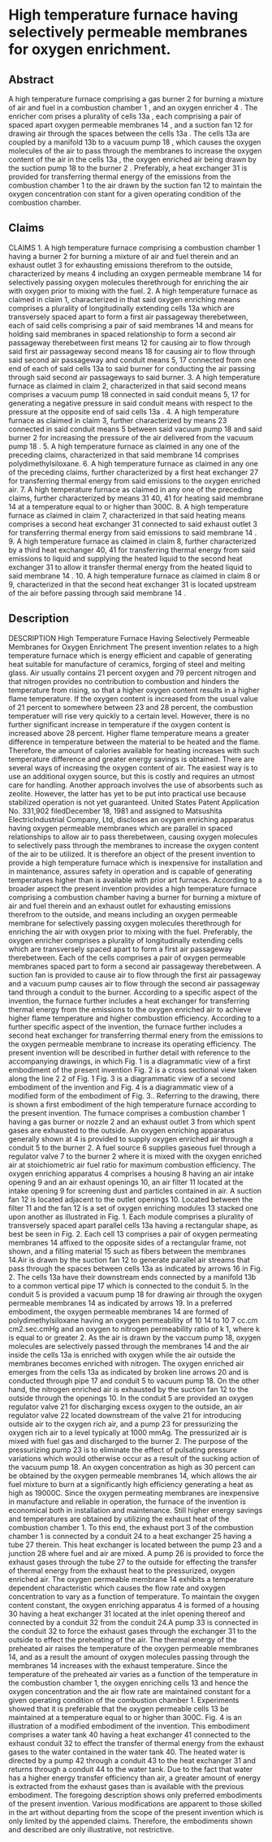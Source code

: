 # High temperature furnace having selectively permeable membranes for oxygen enrichment.

## Abstract
A high temperature furnace comprising a gas burner 2 for burning a mixture of air and fuel in a combustion chamber 1 , and an oxygen enricher 4 . The enricher com prises a plurality of cells 13a , each comprising a pair of spaced apart oxygen permeable membranes 14 , and a suction fan 12 for drawing air through the spaces between the cells 13a . The cells 13a are coupled by a manifold 13b to a vacuum pump 18 , which causes the oxygen molecules of the air to pass through the membranes to increase the oxygen content of the air in the cells 13a , the oxygen enriched air being drawn by the suction pump 18 to the burner 2 . Preferably, a heat exchanger 31 is provided for transferring thermal energy of the emissions from the combustion chamber 1 to the air drawn by the suction fan 12 to maintain the oxygen concentration con stant for a given operating condition of the combustion chamber.

## Claims
CLAIMS 1. A high temperature furnace comprising a combustion chamber 1 having a burner 2 for burning a mixture of air and fuel therein and an exhaust outlet 3 for exhausting emissions therefrom to the outside, characterized by means 4 including an oxygen permeable membrane 14 for selectively passing oxygen molecules therethrough for enriching the air with oxygen prior to mixing with the fuel. 2. A high temperature furnace as claimed in claim 1, characterized in that said oxygen enriching means comprises a plurality of longitudinally extending cells 13a which are transversely spaced apart to form a first air passageway therebetween, each of said cells comprising a pair of said membranes 14 and means for holding said membranes in spaced relationship to form a second air passageway therebetween first means 12 for causing air to flow through said first air passageway second means 18 for causing air to flow through said second air passageway and conduit means 5, 17 connected from one end of each of said cells 13a to said burner for conducting the air passing through said second air passageways to said burner. 3. A high temperature furnace as claimed in claim 2, characterized in that said second means comprises a vacuum pump 18 connected in said conduit means 5, 17 for generating a negative pressure in said conduit means with respect to the pressure at the opposite end of said cells 13a . 4. A high temperature furnace as claimed in claim 3, further characterized by means 23 connected in said conduit means 5 between said vacuum pump 18 and said burner 2 for increasing the pressure of the air delivered from the vacuum pump 18 . 5. A high temperature furnace as claimed in any one of the preceding claims, characterized in that said membrane 14 comprises polydimethylsiloxane. 6. A high temperature furnace as claimed in any one of the preceding claims, further characterized by a first heat exchanger 27 for transferring thermal energy from said emissions to the oxygen enriched air. 7. A high temperature furnace as claimed in any one of the preceding claims, further characterized by means 31 40, 41 for heating said membrane 14 at a temperature equal to or higher than 300C. 8. A high temperature furnace as claimed in claim 7, characterized in that said heating means comprises a second heat exchanger 31 connected to said exhaust outlet 3 for transferring thermal energy from said emissions to said membrane 14 . 9. A high temperature furnace as claimed in claim 8, further characterized by a third heat exchanger 40, 41 for transferring thermal energy from said emissions to liquid and supplying the heated liquid to the second heat exchanger 31 to allow it transfer thermal energy from the heated liquid to said membrane 14 . 10. A high temperature furnace as claimed in claim 8 or 9, characterized in that the second heat exchanger 31 is located upstream of the air before passing through said membrane 14 .

## Description
DESCRIPTION High Temperature Furnace Having Selectively Permeable Membranes for Oxygen Enrichment The present invention relates to a high temperature furnace which is energy efficient and capable of generating heat suitable for manufacture of ceramics, forging of steel and melting glass. Air usually contains 21 percent oxygen and 79 percent nitrogen and that nitrogen provides no contribution to combustion and hinders the temperature from rising, so that a higher oxygen content results in a higher flame temperature. If the oxygen content is increased from the usual value of 21 percent to somewhere between 23 and 28 percent, the combustion temperatuer will rise very quickly to a certain level. However, there is no further significant increase in temperature if the oxygen content is increased above 28 percent. Higher flame temperature means a greater difference in temperature between the material to be heated and the flame. Therefore, the amount of calories available for heating increases with such temperature difference and greater energy savings is obtained. There are several ways of increasing the oxygen content of air. The easiest way is to use an additional oxygen source, but this is costly and requires an utmost care for handling. Another approach involves the use of absorbents such as zeolite. However, the latter has yet to be put into practical use because stabilized operation is not yet guaranteed. United States Patent Application No. 331,902 filedDecember 18, 1981 and assigned to Matsushita ElectricIndustrial Company, Ltd, discloses an oxygen enriching apparatus having oxygen permeable membranes which are parallel in spaced relationships to allow air to pass therebetween, causing oxygen molecules to selectively pass through the membranes to increase the oxygen content of the air to be utilized. It is therefore an object of the present invention to provide a high temperature furnace which is inexpensive for installation and in maintenance, assures safety in operation and is capable of generating temperatures higher than is available with prior art furnaces. According to a broader aspect the present invention provides a high temperature furnace comprising a combustion chamber having a burner for burning a mixture of air and fuel therein and an exhaust outlet for exhausting emissions therefrom to the outside, and means including an oxygen permeable membrane for selectively passing oxygen molecules therethrough for enriching the air with oxygen prior to mixing with the fuel. Preferably, the oxygen enricher comprises a plurality of longitudinally extending cells which are transversely spaced apart to form a first air passageway therebetween. Each of the cells comprises a pair of oxygen permeable membranes spaced part to form a second air passageway therebetween. A suction fan is provided to cause air to flow through the first air passageway and a vacuum pump causes air to flow through the second air passageway tand through a conduit to the burner. According to a specific aspect of the invention, the furnace further includes a heat exchanger for transferring thermal energy from the emissions to the oxygen enriched air to achieve higher flame temperature and higher combustion efficiency. According to a further specific aspect of the invention, the furnace further includes a second heat exchanger for transferring thermal enery from the emissions to the oxygen permeable membrane to increase its operating efficiency. The present invention will be described in further detail with reference to the accompanying drawings, in which Fig. 1 is a diagrammatic view of a first embodiment of the present invention Fig. 2 is a cross sectional view taken along the line 2 2 of Fig. 1 Fig. 3 is a diagrammatic view of a second embodiment of the invention and Fig. 4 is a diagrammatic view of a modified form of the embodiment of Fig. 3.. Referring to the drawing, there is shown a first embodiment of the high temperature furnace according to the present invention. The furnace comprises a combustion chamber 1 having a gas burner or nozzle 2 and an exhaust outlet 3 from which spent gases are exhausted to the outside. An oxygen enriching apparatus generally shown at 4 is provided to supply oxygen enriched air through a conduit 5 to the burner 2. A fuel source 6 supplies gaseous fuel through a regulator valve 7 to the burner 2 where it is mixed with the oxygen enriched air at stoichiometric air fuel ratio for maximum combustion efficiency. The oxygen enriching apparatus 4 comprises a housing 8 having an air intake opening 9 and an air exhaust openings 10, an air filter 11 located at the intake opening 9 for screening dust and particles contained in air. A suction fan 12 is located adjacent to the outlet openings 10. Located between the filter 11 and the fan 12 is a set of oxygen enriching modules 13 stacked one upon another as illustrated in Fig. 1. Each module comprises a plurality of transversely spaced apart parallel cells 13a having a rectangular shape, as best be seen in Fig. 2. Each cell 13 comprises a pair of oxygen permeating membranes 14 affixed to the opposite sides of a rectangular frame, not shown, and a filling material 15 such as fibers between the membranes 14.Air is drawn by the suction fan 12 to generate parallel air streams that pass through the spaces between cells 13a as indicated by arrows 16 in Fig. 2. The cells 13a have their downstream ends connected by a manifold 13b to a common vertical pipe 17 which is connected to the conduit 5. In the conduit 5 is provided a vacuum pump 18 for drawing air through the oxygen permeable membranes 14 as indicated by arrows 19. In a preferred embodiment, the oxygen permeable membranes 14 are formed of polydimethylsiloxane having an oxygen permeability of 10 14 to 10 7 cc.cm cm2.sec.cmHg and an oxygen to nitrogen permeability ratio of k 1, where k is equal to or greater 2. As the air is drawn by the vaccum pump 18, oxygen molecules are selectively passed through the membranes 14 and the air inside the cells 13a is enriched with oxygen while the air outside the membranes becomes enriched with nitrogen. The oxygen enriched air emerges from the cells 13a as indicated by broken line arrows 20 and is conducted through pipe 17 and conduit 5 to vacuum pump 18. On the other hand, the nitrogen enriched air is exhausted by the suction fan 12 to the outside through the openings 10. In the conduit 5 are provided an oxygen regulator valve 21 for discharging excess oxygen to the outside, an air regulator valve 22 located downstream of the valve 21 for introducing outside air to the oxygen rich air, and a pump 23 for pressurizing the oxygen rich air to a level typically at 1000 mmAg. The pressurized air is mixed with fuel gas and discharged to the burner 2. The purpose of the pressurizing pump 23 is to eliminate the effect of pulsating pressure variations which would otherwise occur as a result of the sucking action of the vacuum pump 18. An oxygen concentration as high as 30 percent can be obtained by the oxygen permeable membranes 14, which allows the air fuel mixture to burn at a significantly high efficiency generating a heat as high as 19000C. Since the oxygen permeating membranes are inexpensive in manufacture and reliable in operation, the furnace of the invention is economical both in installation and maintenance. Still higher energy savings and temperatures are obtained by utilizing the exhaust heat of the combustion chamber 1. To this end, the exhaust port 3 of the combustion chamber 1 is connected by a conduit 24 to a heat exchanger 25 having a tube 27 therein. This heat exchanger is located between the pump 23 and a junction 28 where fuel and air are mixed. A pump 26 is provided to force the exhaust gases through the tube 27 to the outside for effecting the transfer of thermal energy from the exhaust heat to the pressurized, oxygen enriched air. The oxygen permeable membrane 14 exhibits a temperature dependent characteristic which causes the flow rate and oxygen concentration to vary as a function of temperature. To maintain the oxygen content constant, the oxygen enriching apparatus 4 is formed of a housing 30 having a heat exchanger 31 located at the inlet opening thereof and connected by a conduit 32 from the conduit 24.A pump 33 is connected in the conduit 32 to force the exhaust gases through the exchanger 31 to the outside to effect the preheating of the air. The thermal energy of the preheated air raises the temperature of the oxygen permeable membranes 14, and as a result the amount of oxygen molecules passing through the membranes 14 increases with the exhaust temperature. Since the temperature of the preheated air varies as a function of the temperature in the combustion chamber 1, the oxygen enriching cells 13 and hence the oxygen concentration and the air flow rate are maintained constant for a given operating condition of the combustion chamber 1. Experiments showed that it is preferable that the oxygen permeable cells 13 be maintained at a temperature equal to or higher than 300C. Fig. 4 is an illustration of a modified embodiment of the invention. This embodiment comprises a water tank 40 having a heat exchanger 41 connected to the exhaust conduit 32 to effect the transfer of thermal energy from the exhaust gases to the water contained in the water tank 40. The heated water is directed by a pump 42 through a conduit 43 to the heat exchanger 31 and returns through a conduit 44 to the water tank. Due to the fact that water has a higher energy transfer efficiency than air, a greater amount of energy is extracted from the exhaust gases than is available with the previous embodiment. The foregoing description shows only preferred embodiments of the present invention. Various modifications are apparent to those skilled in the art without departing from the scope of the present invention which is only limited by thé appended claims. Therefore, the embodiments shown and described are only illustrative, not restrictive.